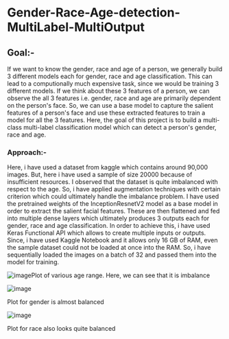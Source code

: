# Gender-Race-Age-detection-MultiLabel-MultiOutput

## Goal:-
If we want to know the gender, race and age of a person, we generally build 3 different models each for gender, race and age classification. This can lead to a computionally much expensive task, since we would be training 3 different models. If we think about these 3 features of a person, we can observe the all 3 features i.e. gender, race and age are primarily dependent on the person's face. So, we can use a base model to capture the salient features of a person's face and use these extracted features to train a model for all the 3 features. Here, the goal of this project is to build a multi-class multi-label classification model which can detect a person's gender, race and age.


### Approach:-
Here, i have used a dataset from kaggle which contains around 90,000 images. But, here i have used a sample of size 20000 because of insufficient resources. I observed that the dataset is quite imbalanced with respect to the age. So, i have applied augmentation techniques with certain criterion which could ultimately handle the imbalance problem. I have used the pretrained weights of the InceptionResnetV2 model as a base model in order to extract the salient facial features. These are then flattened and fed into multiple dense layers which ultimately produces 3 outputs each for gender, race and age classification. In order to achieve this, i have used Keras Functional API which allows to create multiple inputs or outputs. Since, i have used Kaggle Notebook and it allows only 16 GB of RAM, even the sample dataset could not be loaded at once into the RAM. So, i have sequentially loaded the images on a batch of 32 and passed them into the model for training.

![image](https://user-images.githubusercontent.com/96677288/182716226-6dbc2dc7-9202-4fe2-8010-f763d6efd369.png)Plot of various age range. Here, we can see that it is imbalance

![image](https://user-images.githubusercontent.com/96677288/182716412-da10e85c-107c-4f78-9554-e390aa1ac242.png)

Plot for gender is almost balanced

![image](https://user-images.githubusercontent.com/96677288/182716557-7d197b76-c918-4856-b499-2ea77c0f6dbf.png)

Plot for race also looks quite balanced


